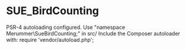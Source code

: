 # SUE_BirdCounting

PSR-4 autoloading configured. Use "namespace Merummer\SueBirdCounting;" in src/
Include the Composer autoloader with: require 'vendor/autoload.php';
